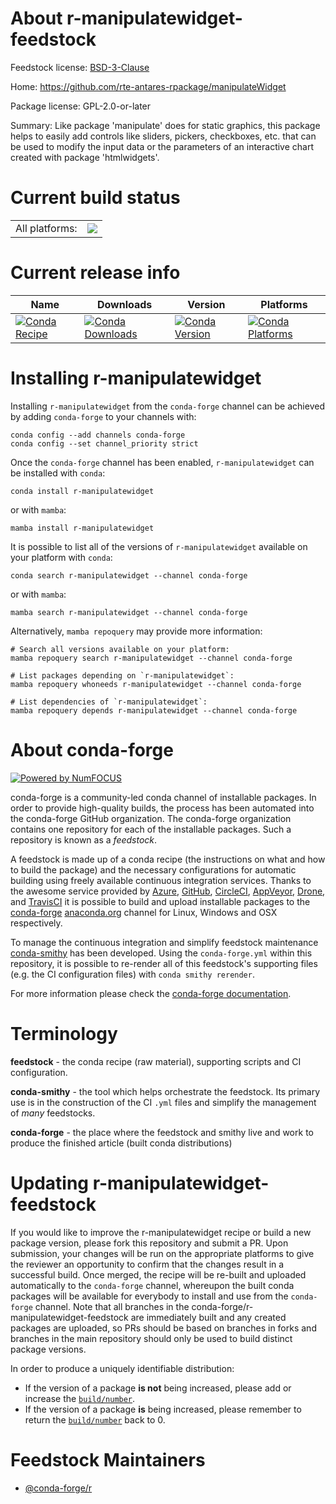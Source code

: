 About r-manipulatewidget-feedstock
==================================

Feedstock license: [BSD-3-Clause](https://github.com/conda-forge/r-manipulatewidget-feedstock/blob/main/LICENSE.txt)

Home: https://github.com/rte-antares-rpackage/manipulateWidget

Package license: GPL-2.0-or-later

Summary: Like package 'manipulate' does for static graphics, this package helps to easily add controls like sliders, pickers, checkboxes, etc. that  can be used to modify the input data or the parameters of an interactive  chart created with package 'htmlwidgets'.

Current build status
====================


<table><tr><td>All platforms:</td>
    <td>
      <a href="https://dev.azure.com/conda-forge/feedstock-builds/_build/latest?definitionId=1328&branchName=main">
        <img src="https://dev.azure.com/conda-forge/feedstock-builds/_apis/build/status/r-manipulatewidget-feedstock?branchName=main">
      </a>
    </td>
  </tr>
</table>

Current release info
====================

| Name | Downloads | Version | Platforms |
| --- | --- | --- | --- |
| [![Conda Recipe](https://img.shields.io/badge/recipe-r--manipulatewidget-green.svg)](https://anaconda.org/conda-forge/r-manipulatewidget) | [![Conda Downloads](https://img.shields.io/conda/dn/conda-forge/r-manipulatewidget.svg)](https://anaconda.org/conda-forge/r-manipulatewidget) | [![Conda Version](https://img.shields.io/conda/vn/conda-forge/r-manipulatewidget.svg)](https://anaconda.org/conda-forge/r-manipulatewidget) | [![Conda Platforms](https://img.shields.io/conda/pn/conda-forge/r-manipulatewidget.svg)](https://anaconda.org/conda-forge/r-manipulatewidget) |

Installing r-manipulatewidget
=============================

Installing `r-manipulatewidget` from the `conda-forge` channel can be achieved by adding `conda-forge` to your channels with:

```
conda config --add channels conda-forge
conda config --set channel_priority strict
```

Once the `conda-forge` channel has been enabled, `r-manipulatewidget` can be installed with `conda`:

```
conda install r-manipulatewidget
```

or with `mamba`:

```
mamba install r-manipulatewidget
```

It is possible to list all of the versions of `r-manipulatewidget` available on your platform with `conda`:

```
conda search r-manipulatewidget --channel conda-forge
```

or with `mamba`:

```
mamba search r-manipulatewidget --channel conda-forge
```

Alternatively, `mamba repoquery` may provide more information:

```
# Search all versions available on your platform:
mamba repoquery search r-manipulatewidget --channel conda-forge

# List packages depending on `r-manipulatewidget`:
mamba repoquery whoneeds r-manipulatewidget --channel conda-forge

# List dependencies of `r-manipulatewidget`:
mamba repoquery depends r-manipulatewidget --channel conda-forge
```


About conda-forge
=================

[![Powered by
NumFOCUS](https://img.shields.io/badge/powered%20by-NumFOCUS-orange.svg?style=flat&colorA=E1523D&colorB=007D8A)](https://numfocus.org)

conda-forge is a community-led conda channel of installable packages.
In order to provide high-quality builds, the process has been automated into the
conda-forge GitHub organization. The conda-forge organization contains one repository
for each of the installable packages. Such a repository is known as a *feedstock*.

A feedstock is made up of a conda recipe (the instructions on what and how to build
the package) and the necessary configurations for automatic building using freely
available continuous integration services. Thanks to the awesome service provided by
[Azure](https://azure.microsoft.com/en-us/services/devops/), [GitHub](https://github.com/),
[CircleCI](https://circleci.com/), [AppVeyor](https://www.appveyor.com/),
[Drone](https://cloud.drone.io/welcome), and [TravisCI](https://travis-ci.com/)
it is possible to build and upload installable packages to the
[conda-forge](https://anaconda.org/conda-forge) [anaconda.org](https://anaconda.org/)
channel for Linux, Windows and OSX respectively.

To manage the continuous integration and simplify feedstock maintenance
[conda-smithy](https://github.com/conda-forge/conda-smithy) has been developed.
Using the ``conda-forge.yml`` within this repository, it is possible to re-render all of
this feedstock's supporting files (e.g. the CI configuration files) with ``conda smithy rerender``.

For more information please check the [conda-forge documentation](https://conda-forge.org/docs/).

Terminology
===========

**feedstock** - the conda recipe (raw material), supporting scripts and CI configuration.

**conda-smithy** - the tool which helps orchestrate the feedstock.
                   Its primary use is in the construction of the CI ``.yml`` files
                   and simplify the management of *many* feedstocks.

**conda-forge** - the place where the feedstock and smithy live and work to
                  produce the finished article (built conda distributions)


Updating r-manipulatewidget-feedstock
=====================================

If you would like to improve the r-manipulatewidget recipe or build a new
package version, please fork this repository and submit a PR. Upon submission,
your changes will be run on the appropriate platforms to give the reviewer an
opportunity to confirm that the changes result in a successful build. Once
merged, the recipe will be re-built and uploaded automatically to the
`conda-forge` channel, whereupon the built conda packages will be available for
everybody to install and use from the `conda-forge` channel.
Note that all branches in the conda-forge/r-manipulatewidget-feedstock are
immediately built and any created packages are uploaded, so PRs should be based
on branches in forks and branches in the main repository should only be used to
build distinct package versions.

In order to produce a uniquely identifiable distribution:
 * If the version of a package **is not** being increased, please add or increase
   the [``build/number``](https://docs.conda.io/projects/conda-build/en/latest/resources/define-metadata.html#build-number-and-string).
 * If the version of a package **is** being increased, please remember to return
   the [``build/number``](https://docs.conda.io/projects/conda-build/en/latest/resources/define-metadata.html#build-number-and-string)
   back to 0.

Feedstock Maintainers
=====================

* [@conda-forge/r](https://github.com/orgs/conda-forge/teams/r/)

